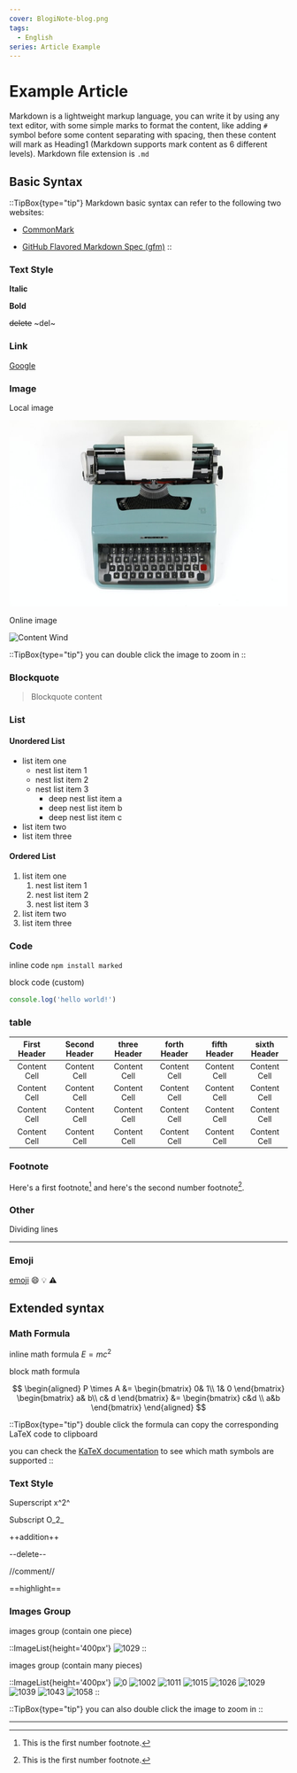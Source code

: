 ```yaml
---
cover: BlogiNote-blog.png
tags:
  - English
series: Article Example
---
```


# Example Article

Markdown is a lightweight markup language, you can write it by using any text editor, with some simple marks to format the content, like adding `#` symbol before some content separating with spacing, then these content will mark as Heading1 (Markdown supports mark content as 6 different levels). Markdown file extension is `.md`

## Basic Syntax

::TipBox{type="tip"}
Markdown basic syntax can refer to the following two websites:

* [CommonMark](https://commonmark.org/)

* [GitHub Flavored Markdown Spec (gfm)](https://github.github.com/gfm/)
::

### Text Style

**Italic**

**Bold**

~~delete~~ ~del~

### Link

[Google](https://www.google.com/)

### Image

Local image

![typewrite](./images/typewriter.jpg)

Online image

![Content Wind](https://i.picsum.photos/id/866/536/354.jpg?hmac=tGofDTV7tl2rprappPzKFiZ9vDh5MKj39oa2D--gqhA)

::TipBox{type="tip"}
you can double click the image to zoom in
::

### Blockquote

> Blockquote content

### List

#### Unordered List

* list item one
  * nest list item 1
  * nest list item 2
  * nest list item 3
    * deep nest list item a
    * deep nest list item b
    * deep nest list item c
* list item two
* list item three

#### Ordered List

1. list item one
    1. nest list item 1
    2. nest list item 2
    3. nest list item 3
2. list item two
3. list item three


### Code

inline code `npm install marked`

block code (custom)

```javascript
console.log('hello world!')
```

### table

| First Header | Second Header | three Header | forth Header | fifth Header | sixth Header |
| :---: | :---: | :---: | :---: | :---: | :---: |
| Content Cell | Content Cell | Content Cell | Content Cell | Content Cell | Content Cell |
| Content Cell | Content Cell | Content Cell | Content Cell | Content Cell | Content Cell |
| Content Cell | Content Cell | Content Cell | Content Cell | Content Cell | Content Cell |
| Content Cell | Content Cell | Content Cell | Content Cell | Content Cell | Content Cell |

### Footnote

Here's a first footnote[^1] and here's the second number footnote[^2].

### Other

Dividing lines

---

### Emoji

[emoji](https://www.webfx.com/tools/emoji-cheat-sheet/) :smile: :bulb: :warning:

## Extended syntax

### Math Formula
inline math formula $E=mc^2$

block math formula

$$
\begin{aligned}
P \times A
&=
\begin{bmatrix}
  0& 1\\
  1& 0
\end{bmatrix}
\begin{bmatrix}
  a& b\\
  c& d
\end{bmatrix}
&=
\begin{bmatrix}
  c&d \\
  a&b
\end{bmatrix}
\end{aligned}
$$

::TipBox{type="tip"}
double click the formula can copy the corresponding LaTeX code to clipboard

you can check the [KaTeX documentation](https://katex.org/docs/supported.html) to see which math symbols are supported
::

### Text Style

Superscript x^2^

Subscript O_2_

++addition++

--delete--

//comment//

==highlight==

### Images Group

images group (contain one piece)

::ImageList{height='400px'}
![1029](https://picsum.photos/id/1029/1080)
::

images group (contain many pieces)

::ImageList{height='400px'}
![0](https://picsum.photos/id/0/200)
![1002](https://picsum.photos/id/1002/600)
![1011](https://picsum.photos/id/1011/400)
![1015](https://picsum.photos/id/1015/500)
![1026](https://picsum.photos/id/1026/800)
![1029](https://picsum.photos/id/1029/1080)
![1039](https://picsum.photos/id/1039/800/1000)
![1043](https://picsum.photos/id/1043/600/800)
![1058](https://picsum.photos/id/1058/1000)
::

::TipBox{type="tip"}
you can also double click the image to zoom in
::


---

[^1]: This is the first number footnote.
[^2]: This is the first number footnote.
